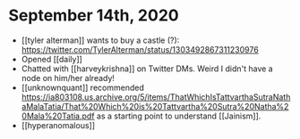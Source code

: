 # September 14th, 2020
- [[tyler alterman]] wants to buy a castle (?): https://twitter.com/TylerAlterman/status/1303492867311230976
- Opened [[daily]]
- Chatted with [[harveykrishna]] on Twitter DMs. Weird I didn't have a node on him/her already!
- [[unknownquant]] recommended https://ia803108.us.archive.org/5/items/ThatWhichIsTattvarthaSutraNathaMalaTatia/That%20Which%20is%20Tattvartha%20Sutra%20Natha%20Mala%20Tatia.pdf as a starting point to understand [[Jainism]].
- [[hyperanomalous]]

